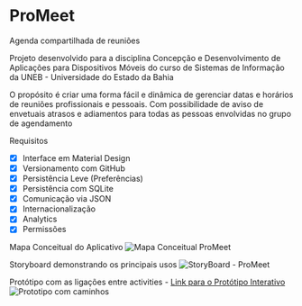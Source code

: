 # ProMeet
Agenda compartilhada de reuniões

Projeto desenvolvido para a disciplina Concepção e Desenvolvimento de Aplicações para
Dispositivos Móveis do curso de Sistemas de Informação da UNEB - Universidade do Estado da Bahia

O propósito é criar uma forma fácil e dinâmica de gerenciar datas e horários de reuniões
profissionais e pessoais. Com possibilidade de aviso de envetuais atrasos e adiamentos para
todas as pessoas envolvidas no grupo de agendamento

Requisitos
- [X] Interface em Material Design
- [X] Versionamento com GitHub
- [X] Persistência Leve (Preferências)
- [X] Persistência com SQLite
- [X] Comunicação via JSON
- [X] Internacionalização
- [X] Analytics
- [X] Permissões

Mapa Conceitual do Aplicativo
![Mapa Conceitual ProMeet](https://user-images.githubusercontent.com/21364420/176426518-1a47d3cd-c546-4580-9c32-f6bef24ac246.jpg)

Storyboard demonstrando os principais usos
![StoryBoard - ProMeet](https://user-images.githubusercontent.com/21364420/176426709-2a349d8c-59fa-4bef-8c9c-4ddb63946573.jpg)

Protótipo com as ligações entre activities - [Link para o Protótipo Interativo](https://app.uizard.io/p/7e35d407)
![Prototipo com caminhos](https://user-images.githubusercontent.com/21364420/176427033-4f0d2e64-ce4e-4c8b-92cf-709a8e7448c9.jpg)
